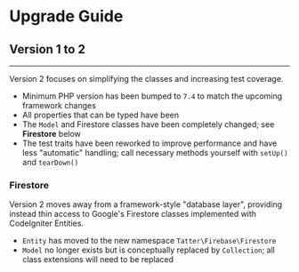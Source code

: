 # Upgrade Guide

## Version 1 to 2
***

Version 2 focuses on simplifying the classes and increasing test coverage.

* Minimum PHP version has been bumped to `7.4` to match the upcoming framework changes
* All properties that can be typed have been
* The `Model` and Firestore classes have been completely changed; see **Firestore** below
* The test traits have been reworked to improve performance and have less "automatic" handling; call necessary methods yourself with `setUp()` and `tearDown()`

### Firestore

Version 2 moves away from a framework-style "database layer", providing instead thin access
to Google's Firestore classes implemented with CodeIgniter Entities.

* `Entity` has moved to the new namespace `Tatter\Firebase\Firestore`
* `Model` no longer exists but is conceptually replaced by `Collection`; all class extensions will need to be replaced

